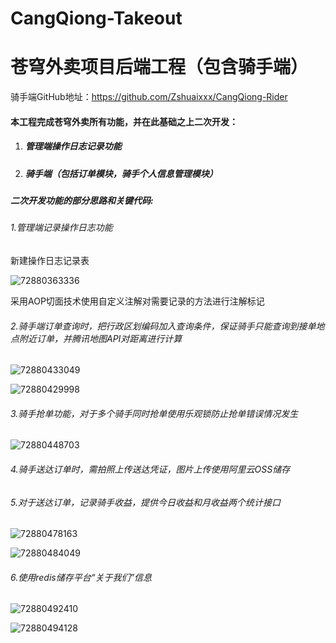 # CangQiong-Takeout
#  **苍穹外卖项目后端工程**（包含骑手端）

骑手端GitHub地址：https://github.com/Zshuaixxx/CangQiong-Rider

#### 本工程完成苍穹外卖所有功能，并在此基础之上二次开发：

1. ##### 管理端操作日志记录功能

2. ##### 骑手端（包括订单模块，骑手个人信息管理模块）



##### 二次开发功能的部分思路和关键代码:

###### 1.管理端记录操作日志功能

新建操作日志记录表

![72880363336](C:\Users\ZUO\AppData\Local\Temp\1728803633365.png)

采用AOP切面技术使用自定义注解对需要记录的方法进行注解标记

###### 2.骑手端订单查询时，把行政区划编码加入查询条件，保证骑手只能查询到接单地点附近订单，并腾讯地图API对距离进行计算

![72880433049](C:\Users\ZUO\AppData\Local\Temp\1728804330491.png)

![72880429998](C:\Users\ZUO\AppData\Local\Temp\1728804299986.png)

###### 3.骑手抢单功能，对于多个骑手同时抢单使用乐观锁防止抢单错误情况发生

![72880448703](C:\Users\ZUO\AppData\Local\Temp\1728804487035.png)

###### 4.骑手送达订单时，需拍照上传送达凭证，图片上传使用阿里云OSS储存

###### 5.对于送达订单，记录骑手收益，提供今日收益和月收益两个统计接口

![72880478163](C:\Users\ZUO\AppData\Local\Temp\1728804781636.png)

![72880484049](C:\Users\ZUO\AppData\Local\Temp\1728804840499.png)

###### 6.使用redis储存平台“关于我们”信息

![72880492410](C:\Users\ZUO\AppData\Local\Temp\1728804924101.png)

![72880494128](C:\Users\ZUO\AppData\Local\Temp\1728804941289.png)